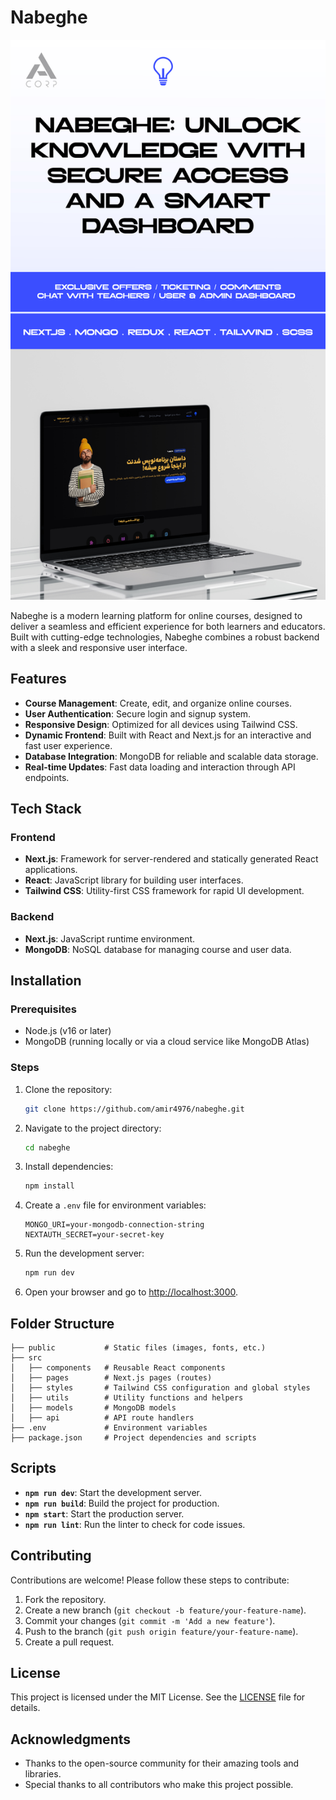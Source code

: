 # Nabeghe

![Nabeghe Cover](./insta%20story-01.jpg)

Nabeghe is a modern learning platform for online courses, designed to deliver a seamless and efficient experience for both learners and educators. Built with cutting-edge technologies, Nabeghe combines a robust backend with a sleek and responsive user interface.

## Features

- **Course Management**: Create, edit, and organize online courses.
- **User Authentication**: Secure login and signup system.
- **Responsive Design**: Optimized for all devices using Tailwind CSS.
- **Dynamic Frontend**: Built with React and Next.js for an interactive and fast user experience.
- **Database Integration**: MongoDB for reliable and scalable data storage.
- **Real-time Updates**: Fast data loading and interaction through API endpoints.

## Tech Stack

### Frontend
- **Next.js**: Framework for server-rendered and statically generated React applications.
- **React**: JavaScript library for building user interfaces.
- **Tailwind CSS**: Utility-first CSS framework for rapid UI development.

### Backend
- **Next.js**: JavaScript runtime environment.
- **MongoDB**: NoSQL database for managing course and user data.

## Installation

### Prerequisites
- Node.js (v16 or later)
- MongoDB (running locally or via a cloud service like MongoDB Atlas)

### Steps

1. Clone the repository:
   ```bash
   git clone https://github.com/amir4976/nabeghe.git
   ```

2. Navigate to the project directory:
   ```bash
   cd nabeghe
   ```

3. Install dependencies:
   ```bash
   npm install
   ```

4. Create a `.env` file for environment variables:
   ```env
   MONGO_URI=your-mongodb-connection-string
   NEXTAUTH_SECRET=your-secret-key
   ```

5. Run the development server:
   ```bash
   npm run dev
   ```

6. Open your browser and go to [http://localhost:3000](http://localhost:3000).

## Folder Structure

```
├── public           # Static files (images, fonts, etc.)
├── src
│   ├── components   # Reusable React components
│   ├── pages        # Next.js pages (routes)
│   ├── styles       # Tailwind CSS configuration and global styles
│   ├── utils        # Utility functions and helpers
│   ├── models       # MongoDB models
│   ├── api          # API route handlers
├── .env             # Environment variables
├── package.json     # Project dependencies and scripts
```

## Scripts

- **`npm run dev`**: Start the development server.
- **`npm run build`**: Build the project for production.
- **`npm start`**: Start the production server.
- **`npm run lint`**: Run the linter to check for code issues.

## Contributing

Contributions are welcome! Please follow these steps to contribute:

1. Fork the repository.
2. Create a new branch (`git checkout -b feature/your-feature-name`).
3. Commit your changes (`git commit -m 'Add a new feature'`).
4. Push to the branch (`git push origin feature/your-feature-name`).
5. Create a pull request.

## License

This project is licensed under the MIT License. See the [LICENSE](LICENSE) file for details.

## Acknowledgments

- Thanks to the open-source community for their amazing tools and libraries.
- Special thanks to all contributors who make this project possible.
